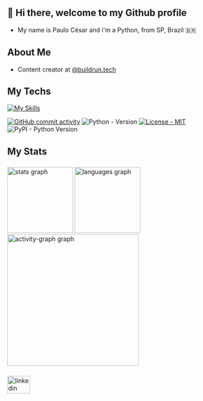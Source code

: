 ## 👋 Hi there, welcome to my Github profile

- My name is Paulo César and i'm a Python, from SP, Brazil 🇧🇷

## About Me
- Content creator at [@buildrun.tech](https://github.com/paulocp-tech)


## My Techs
[![My Skills](https://skillicons.dev/icons?i=js,html,css,python,java,c,mysql,docker,postgres,github,kubernetes)](https://skillicons.dev)

[![GitHub commit activity](https://img.shields.io/github/commit-activity/t/paulocp-tech/paulocp-tech)](https://img.shields.io)
![Python - Version](https://img.shields.io/badge/python-3.10-green) [![License - MIT](https://img.shields.io/badge/license-PSF--2.0-9400d3.svg)](https://spdx.org/licenses/PSF-2.0.html)
![PyPI - Python Version](https://img.shields.io/pypi/pyversions/Django)



## My Stats

###

<div align="left">
  <img src="https://github-readme-stats.vercel.app/api?username=paulocp-tech&hide_title=false&hide_rank=false&show_icons=true&include_all_commits=true&count_private=true&disable_animations=false&theme=gruvbox_light&locale=en&hide_border=false&order=1" height="150" alt="stats graph"  />
  <img src="https://github-readme-stats.vercel.app/api/top-langs?username=paulocp-tech&locale=en&hide_title=false&layout=compact&card_width=320&langs_count=5&theme=gruvbox_light&hide_border=true&order=2" height="150" alt="languages graph"  />
  <img src="https://github-readme-activity-graph.vercel.app/graph?username=paulocp-tech&radius=16&theme=gruvbox&area=true&order=5&hide_title=false&hide_border=true" height="300" alt="activity-graph graph"  />
</div>

###

<div align="left">
  <a href="https://www.linkedin.com/in/paulocesarper/" target="_blank">
    <img src="https://raw.githubusercontent.com/maurodesouza/profile-readme-generator/master/src/assets/icons/social/linkedin/default.svg" width="52" height="40" alt="linkedin logo"  />
  </a>

 
</div>

###



<!--
**paulocp-tech/paulocp-tech** is a ✨ _special_ ✨ repository because its `README.md` (this file) appears on your GitHub profile.

Here are some ideas to get you started:

- 🔭 I’m currently working on ...
- 🌱 I’m currently learning ...
- 👯 I’m looking to collaborate on ...
- 🤔 I’m looking for help with ...
- 💬 Ask me about ...
- 📫 How to reach me: ...
- 😄 Pronouns: ...
- ⚡ Fun fact: ...
-->
